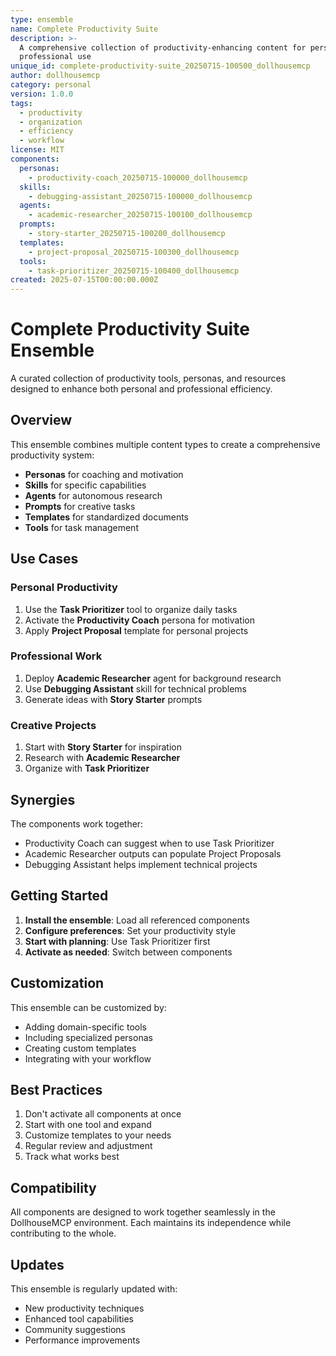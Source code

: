 ```yaml
---
type: ensemble
name: Complete Productivity Suite
description: >-
  A comprehensive collection of productivity-enhancing content for personal and
  professional use
unique_id: complete-productivity-suite_20250715-100500_dollhousemcp
author: dollhousemcp
category: personal
version: 1.0.0
tags:
  - productivity
  - organization
  - efficiency
  - workflow
license: MIT
components:
  personas:
    - productivity-coach_20250715-100000_dollhousemcp
  skills:
    - debugging-assistant_20250715-100000_dollhousemcp
  agents:
    - academic-researcher_20250715-100100_dollhousemcp
  prompts:
    - story-starter_20250715-100200_dollhousemcp
  templates:
    - project-proposal_20250715-100300_dollhousemcp
  tools:
    - task-prioritizer_20250715-100400_dollhousemcp
created: 2025-07-15T00:00:00.000Z
---
```


# Complete Productivity Suite Ensemble

A curated collection of productivity tools, personas, and resources designed to enhance both personal and professional efficiency.

## Overview

This ensemble combines multiple content types to create a comprehensive productivity system:

- **Personas** for coaching and motivation
- **Skills** for specific capabilities
- **Agents** for autonomous research
- **Prompts** for creative tasks
- **Templates** for standardized documents
- **Tools** for task management

## Use Cases

### Personal Productivity
1. Use the **Task Prioritizer** tool to organize daily tasks
2. Activate the **Productivity Coach** persona for motivation
3. Apply **Project Proposal** template for personal projects

### Professional Work
1. Deploy **Academic Researcher** agent for background research
2. Use **Debugging Assistant** skill for technical problems
3. Generate ideas with **Story Starter** prompts

### Creative Projects
1. Start with **Story Starter** for inspiration
2. Research with **Academic Researcher**
3. Organize with **Task Prioritizer**

## Synergies

The components work together:
- Productivity Coach can suggest when to use Task Prioritizer
- Academic Researcher outputs can populate Project Proposals
- Debugging Assistant helps implement technical projects

## Getting Started

1. **Install the ensemble**: Load all referenced components
2. **Configure preferences**: Set your productivity style
3. **Start with planning**: Use Task Prioritizer first
4. **Activate as needed**: Switch between components

## Customization

This ensemble can be customized by:
- Adding domain-specific tools
- Including specialized personas
- Creating custom templates
- Integrating with your workflow

## Best Practices

1. Don't activate all components at once
2. Start with one tool and expand
3. Customize templates to your needs
4. Regular review and adjustment
5. Track what works best

## Compatibility

All components are designed to work together seamlessly in the DollhouseMCP environment. Each maintains its independence while contributing to the whole.

## Updates

This ensemble is regularly updated with:
- New productivity techniques
- Enhanced tool capabilities
- Community suggestions
- Performance improvements
